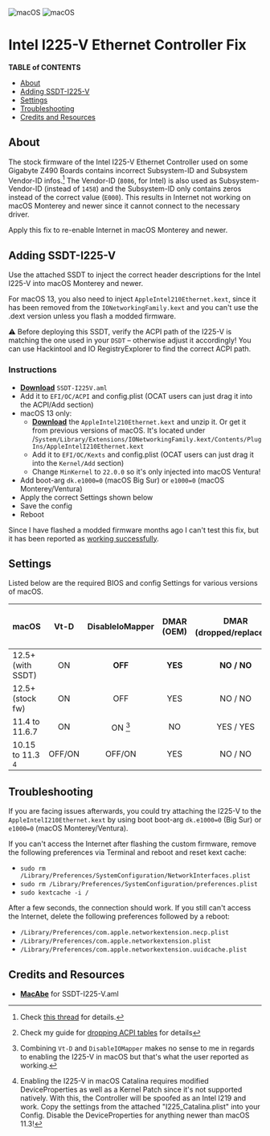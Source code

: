 ![macOS](https://img.shields.io/badge/Applicable_to:-macOS_12+-version.svg) ![macOS](https://img.shields.io/badge/Affected_Mainboard/Chipset:-Gigabyte_Z490-white.svg)

# Intel I225-V Ethernet Controller Fix

**TABLE of CONTENTS**

- [About](#about)
- [Adding SSDT-I225-V](#adding-ssdt-i225-v)
- [Settings](#settings)
- [Troubleshooting](#troubleshooting)
- [Credits and Resources](#credits-and-resources)

## About
The stock firmware of the Intel I225-V Ethernet Controller used on some Gigabyte Z490 Boards contains incorrect Subsystem-ID and Subsystem Vendor-ID infos.[^1] The Vendor-ID (`8086`, for Intel) is also used as Subsystem-Vendor-ID (instead of `1458`) and the Subsystem-ID only contains zeros instead of the correct value (`E000`). This results in Internet not working on macOS Monterey and newer since it cannot connect to the necessary driver.

Apply this fix to re-enable Internet in macOS Monterey and newer.

[^1]: Check [this thread](https://www.insanelymac.com/forum/topic/352281-intel-i225-v-on-ventura/?do=findComment&comment=2786699) for details.

## Adding SSDT-I225-V
Use the attached SSDT to inject the correct header descriptions for the Intel I225-V into macOS Monterey and newer. 

For macOS 13, you also need to inject `AppleIntel210Ethernet.kext`, since it has been removed from the `IONetworkingFamily.kext` and you can't use the .dext version unless you flash a modded firmware.

:warning: Before deploying this SSDT, verify the ACPI path of the I225-V is matching the one used in your `DSDT` – otherwise adjust it accordingly! You can use Hackintool and IO RegistryExplorer to find the correct ACPI path.

### Instructions

- [**Download**](https://github.com/5T33Z0/OC-Little-Translated/blob/main/01_Adding_missing_Devices_and_enabling_Features/Intel_I225-V_Fix_(SSDT-I225V)/SSDT-I225V.aml?raw=true) `SSDT-I225V.aml`
- Add it to `EFI/OC/ACPI` and config.plist (OCAT users can just drag it into the ACPI/Add section)
- macOS 13 only: 
	- [**Download**](https://www.insanelymac.com/forum/topic/352281-intel-i225-v-on-ventura/?do=findComment&comment=2786214) the `AppleIntel210Ethernet.kext` and unzip it. Or get it from previous versions of macOS. It's located under /`System/Library/Extensions/IONetworkingFamily.kext/Contents/PlugIns/AppleIntelI210Ethernet.kext`
	- Add it to `EFI/OC/Kexts` and config.plist (OCAT users can just drag it into the `Kernel/Add` section)
	- Change `MinKernel` to `22.0.0` so it's only injected into macOS Ventura!
- Add boot-arg `dk.e1000=0` (macOS Big Sur) or `e1000=0` (macOS Monterey/Ventura)
- Apply the correct Settings shown below
- Save the config
- Reboot

Since I have flashed a modded firmware months ago I can't test this fix, but it has been reported as [working successfully](https://www.insanelymac.com/forum/topic/352281-intel-i225-v-on-ventura/?do=findComment&comment=2786756).

## Settings
Listed below are the required BIOS and config Settings for various versions of macOS.

macOS          |Vt-D    |DisableIoMapper|DMAR (OEM)|DMAR (dropped/replaced)[^2]| I225-V / 3rd Party working|
:--------------|:------:|:-------------:|:--------:|:---------------------:|:--------------------------:
12.5+ (with SSDT)  | ON     |**OFF**        | **YES**  | **NO / NO**           | **YES / YES**
12.5+ (stock fw)  | ON     | OFF           | YES      | NO / NO               | **NO / YES**
11.4 to 11.6.7 | ON     | ON [^3]       | NO       | YES / YES | [**YES / YES**](https://github.com/5T33Z0/Gigabyte-Z490-Vision-G-Hackintosh-OpenCore/issues/19#issuecomment-1153315826)
10.15 to 11.3 [^4]| OFF/ON |OFF/ON         | YES      | NO / NO               | **YES / NO**

[^2]: Check my guide for [dropping ACPI tables](https://github.com/5T33Z0/OC-Little-Translated/tree/main/00_About_ACPI/ACPI_Dropping_Tables#readme) for details
[^3]: Combining `Vt-D` and `DisableIOMapper` makes no sense to me in regards to enabling the I225-V in macOS but that's what the user reported as working.
[^4]: Enabling the I225-V in macOS Catalina requires modified DeviceProperties as well as a Kernel Patch since it's not supported natively. With this, the Controller will be spoofed as an Intel I219 and work. Copy the settings from the attached "I225_Catalina.plist" into your Config. Disable the DeviceProperties for anything newer than macOS 11.3!

## Troubleshooting

If you are facing issues afterwards, you could try attaching the I225-V to the `AppleIntelI210Ethernet.kext` by using boot boot-arg `dk.e1000=0` (Big Sur) or `e1000=0` (macOS Monterey/Ventura).

If you can't access the Internet after flashing the custom firmware, remove the following preferences via Terminal and reboot and reset kext cache:

- `sudo rm /Library/Preferences/SystemConfiguration/NetworkInterfaces.plist`
- `sudo rm /Library/Preferences/SystemConfiguration/preferences.plist`
- `sudo kextcache -i /`

After a few seconds, the connection should work. If you still can't access the Internet, delete the following preferences followed by a reboot:

- `/Library/Preferences/com.apple.networkextension.necp.plist`
- `/Library/Preferences/com.apple.networkextension.plist`
- `/Library/Preferences/com.apple.networkextension.uuidcache.plist`

## Credits and Resources
- [**MacAbe**](https://www.insanelymac.com/forum/topic/352281-intel-i225-v-on-ventura/?do=findComment&comment=2786836) for SSDT-I225-V.aml
